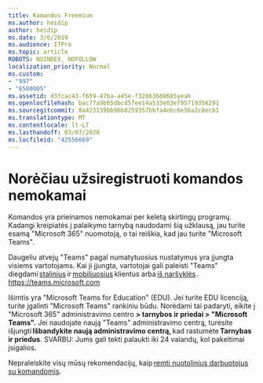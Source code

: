 ```yaml
---
title: Komandos Freemium
ms.author: heidip
author: heidip
ms.date: 3/6/2019
ms.audience: ITPro
ms.topic: article
ROBOTS: NOINDEX, NOFOLLOW
localization_priority: Normal
ms.custom:
- "997"
- "6500005"
ms.assetid: d3fcac43-f659-47ba-a45e-f32863680685yeah
ms.openlocfilehash: bac77a9b65dbcd57ee14a533e63ef95719356291
ms.sourcegitcommit: 8a423159bb9bb8259357bbfa4ebc6e56a2c8ecb1
ms.translationtype: MT
ms.contentlocale: lt-LT
ms.lasthandoff: 03/07/2020
ms.locfileid: "42556669"
---
```

# <a name="id-like-to-sign-up-for-teams-for-free"></a>Norėčiau užsiregistruoti komandos nemokamai

Komandos yra prieinamos nemokamai per keletą skirtingų programų. Kadangi kreipiatės į palaikymo tarnybą naudodami šią užklausą, jau turite esamą "Microsoft 365" nuomotoją, o tai reiškia, kad jau turite "Microsoft Teams".

Daugeliu atvejų "Teams" pagal numatytuosius nustatymus yra įjungta visiems vartotojams. Kai ji įjungta, vartotojai gali paleisti "Teams" diegdami [stalinius](https://office.visualstudio.com/MAX/_workitems/edit/desktop) ir [mobiliuosius](https://office.visualstudio.com/MAX/_workitems/edit/desktop) klientus arba [iš naršyklės](https://docs.microsoft.com/en-us/MicrosoftTeams/get-clients#mobile-clients) . https://teams.microsoft.com

Išimtis yra "Microsoft Teams for Education" (EDU). Jei turite EDU licenciją, turite įgalinti "Microsoft Teams" rankiniu būdu. Norėdami tai padaryti, eikite į "Microsoft 365" administravimo centro **> tarnybos ir priedai > "Microsoft Teams".** Jei naudojate naują "Teams" administravimo centrą, turėsite išjungti **Išbandykite naują administravimo centrą,** kad rastumėte **Tarnybas ir priedus**. SVARBU: Jums gali tekti palaukti iki 24 valandų, kol pakeitimai įsigalios.

Nepraleiskite visų mūsų rekomendacijų, kaip [remti nuotolinius darbuotojus su komandomis](https://docs.microsoft.com/en-us/MicrosoftTeams/support-remote-work-with-teams).
